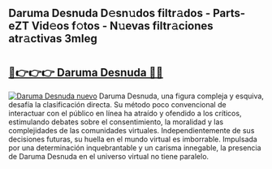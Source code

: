 ## Daruma Desnuda D𝚎sn𝚞dos filtr𝚊dos - Parts-eZT Vid𝚎os f𝚘tos - N𝚞evas filtr𝚊ciones atr𝚊ctivas 3mIeg

# <h2><a href="http://mb5uqc8.tromn.icu/?c=Daruma+Desnuda">🔗👉👉👉 Daruma Desnuda 🔗🔗</a></h2>

[![Daruma Desnuda nuevo](https://i.imgur.com/pEAQMta.gif)](http://mb5uqc8.tromn.icu/?c=Daruma+Desnuda)
Daruma Desnuda, una figura compleja y esquiva, desafía la clasificación directa. Su método poco convencional de interactuar con el público en línea ha atraído y ofendido a los críticos, estimulando debates sobre el consentimiento, la moralidad y las complejidades de las comunidades virtuales. Independientemente de sus decisiones futuras, su huella en el mundo virtual es imborrable. Impulsada por una determinación inquebrantable y un carisma innegable, la presencia de Daruma Desnuda en el universo virtual no tiene paralelo.
